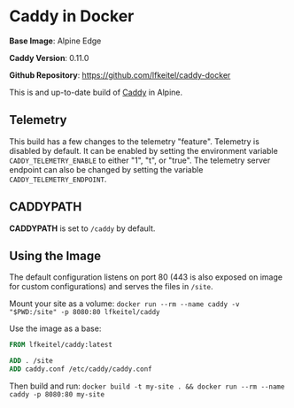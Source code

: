 # Caddy in Docker

**Base Image**: Alpine Edge

**Caddy Version**: 0.11.0

**Github Repository**: https://github.com/lfkeitel/caddy-docker

This is and up-to-date build of [Caddy](https://caddyserver.com/) in Alpine.

## Telemetry

This build has a few changes to the telemetry "feature". Telemetry is disabled by default. It can be enabled
by setting the environment variable `CADDY_TELEMETRY_ENABLE` to either "1", "t", or "true". The telemetry
server endpoint can also be changed by setting the variable `CADDY_TELEMETRY_ENDPOINT`.

## CADDYPATH

**CADDYPATH** is set to `/caddy` by default.

## Using the Image

The default configuration listens on port 80 (443 is also exposed on image for custom configurations) and serves the files in `/site`.

Mount your site as a volume: `docker run --rm --name caddy -v "$PWD:/site" -p 8080:80 lfkeitel/caddy`

Use the image as a base:

```Dockerfile
FROM lfkeitel/caddy:latest

ADD . /site
ADD caddy.conf /etc/caddy/caddy.conf
```

Then build and run: `docker build -t my-site . && docker run --rm --name caddy -p 8080:80 my-site`

